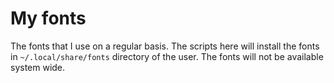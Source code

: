 # My fonts

The fonts that I use on a regular basis. The scripts here will install the fonts
in `~/.local/share/fonts` directory of the user. The fonts will not be available
system wide.
